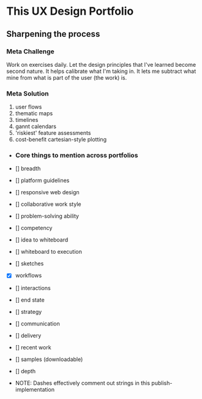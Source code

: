 # This UX Design Portfolio
## Sharpening the process

### Meta Challenge

Work on exercises daily. Let the design principles that I've learned become second nature.  It helps calibrate what I'm taking in.  It lets me subtract what mine from what is part of the user (the work) is.

### Meta Solution
1. user flows
2. thematic maps
3. timelines
4. gannt calendars
5. 'riskiest' feature assessments
6. cost-benefit cartesian-style plotting



- ### Core things to mention across portfolios

- [] breadth
- [] platform guidelines
- [] responsive web design
- [] collaborative work style
- [] problem-solving ability
- [] competency
- [] idea to whiteboard
- [] whiteboard to execution
- [] sketches
- [x] workflows
- [] interactions
- [] end state
- [] strategy
- [] communication
- [] delivery
- [] recent work
- [] samples (downloadable)
- [] depth

- NOTE: Dashes effectively comment out strings in this publish-implementation
